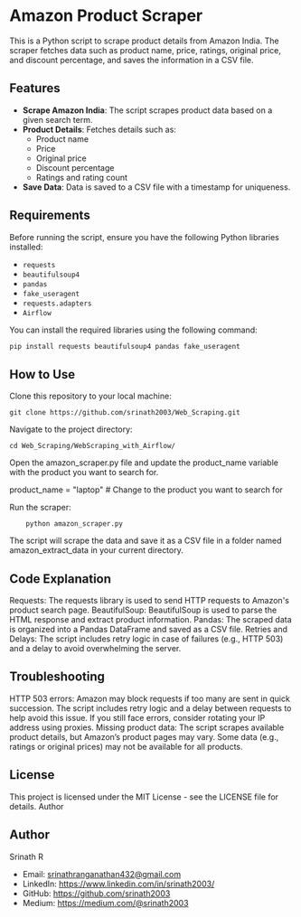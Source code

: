 # Amazon Product Scraper

This is a Python script to scrape product details from Amazon India. The scraper fetches data such as product name, price, ratings, original price, and discount percentage, and saves the information in a CSV file.

## Features

- **Scrape Amazon India**: The script scrapes product data based on a given search term.
- **Product Details**: Fetches details such as:
  - Product name
  - Price
  - Original price
  - Discount percentage
  - Ratings and rating count
- **Save Data**: Data is saved to a CSV file with a timestamp for uniqueness.

## Requirements

Before running the script, ensure you have the following Python libraries installed:

- `requests`
- `beautifulsoup4`
- `pandas`
- `fake_useragent`
- `requests.adapters`
- `Airflow`

You can install the required libraries using the following command:

```bash
pip install requests beautifulsoup4 pandas fake_useragent
```
## How to Use

   Clone this repository to your local machine:
```
git clone https://github.com/srinath2003/Web_Scraping.git
```
Navigate to the project directory:
```
cd Web_Scraping/WebScraping_with_Airflow/
```
Open the amazon_scraper.py file and update the product_name variable with the product you want to search for.

product_name = "laptop"  # Change to the product you want to search for

Run the scraper:
```
    python amazon_scraper.py
```
   The script will scrape the data and save it as a CSV file in a folder named amazon_extract_data in your current directory.

## Code Explanation

   Requests: The requests library is used to send HTTP requests to Amazon's product search page.
   BeautifulSoup: BeautifulSoup is used to parse the HTML response and extract product information.
   Pandas: The scraped data is organized into a Pandas DataFrame and saved as a CSV file.
   Retries and Delays: The script includes retry logic in case of failures (e.g., HTTP 503) and a delay to avoid overwhelming the server.

## Troubleshooting

  HTTP 503 errors: Amazon may block requests if too many are sent in quick succession. The script includes retry logic and a delay between requests to help avoid this issue. If you still face errors, consider rotating your IP address using proxies.
    Missing product data: The script scrapes available product details, but Amazon’s product pages may vary. Some data (e.g., ratings or original prices) may not be available for all products.

## License
This project is licensed under the MIT License - see the LICENSE file for details.
Author
## Author
Srinath R
- Email: srinathranganathan432@gmail.com
- LinkedIn: https://www.linkedin.com/in/srinath2003/
- GitHub: https://github.com/srinath2003
- Medium: https://medium.com/@srinath2003
